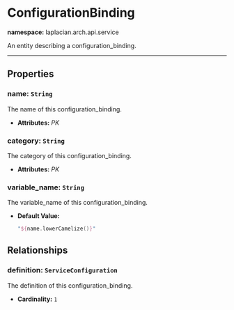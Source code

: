 # **ConfigurationBinding**
**namespace:** laplacian.arch.api.service

An entity describing a configuration_binding.



---

## Properties

### name: `String`
The name of this configuration_binding.
- **Attributes:** *PK*

### category: `String`
The category of this configuration_binding.
- **Attributes:** *PK*

### variable_name: `String`
The variable_name of this configuration_binding.
- **Default Value:**
  ```kotlin
  "${name.lowerCamelize()}"
  ```

## Relationships

### definition: `ServiceConfiguration`
The definition of this configuration_binding.
- **Cardinality:** `1`